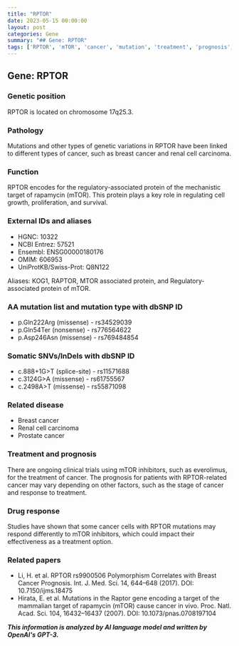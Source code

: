 ```yaml
---
title: "RPTOR"
date: 2023-05-15 00:00:00
layout: post
categories: Gene
summary: "## Gene: RPTOR"
tags: ['RPTOR', 'mTOR', 'cancer', 'mutation', 'treatment', 'prognosis', 'drugresponse', 'geneticvariation']
---
```


## Gene: RPTOR

### Genetic position
RPTOR is located on chromosome 17q25.3.

### Pathology
Mutations and other types of genetic variations in RPTOR have been linked to different types of cancer, such as breast cancer and renal cell carcinoma. 

### Function
RPTOR encodes for the regulatory-associated protein of the mechanistic target of rapamycin (mTOR). This protein plays a key role in regulating cell growth, proliferation, and survival. 

### External IDs and aliases
- HGNC: 10322
- NCBI Entrez: 57521
- Ensembl: ENSG00000180176
- OMIM: 606953 
- UniProtKB/Swiss-Prot: Q8N122

Aliases: KOG1, RAPTOR, MTOR associated protein, and Regulatory-associated protein of mTOR.

### AA mutation list and mutation type with dbSNP ID
- p.Gln222Arg (missense) - rs34529039
- p.Gln54Ter (nonsense) - rs776564622
- p.Asp246Asn (missense) - rs769484854

### Somatic SNVs/InDels with dbSNP ID
- c.888+1G>T (splice-site) - rs11571688
- c.3124G>A (missense) - rs61755567
- c.2498A>T (missense) - rs55871098

### Related disease
- Breast cancer
- Renal cell carcinoma
- Prostate cancer

### Treatment and prognosis
There are ongoing clinical trials using mTOR inhibitors, such as everolimus, for the treatment of cancer. The prognosis for patients with RPTOR-related cancer may vary depending on other factors, such as the stage of cancer and response to treatment. 

### Drug response 
Studies have shown that some cancer cells with RPTOR mutations may respond differently to mTOR inhibitors, which could impact their effectiveness as a treatment option.

### Related papers
- Li, H. et al. RPTOR rs9900506 Polymorphism Correlates with Breast Cancer Prognosis. Int. J. Med. Sci. 14, 644–648 (2017). DOI: 10.7150/ijms.18475
- Hirata, E. et al. Mutations in the Raptor gene encoding a target of the mammalian target of rapamycin (mTOR) cause cancer in vivo. Proc. Natl. Acad. Sci. 104, 16432–16437 (2007). DOI: 10.1073/pnas.0708197104

**_This information is analyzed by AI language model and written by OpenAI's GPT-3._**